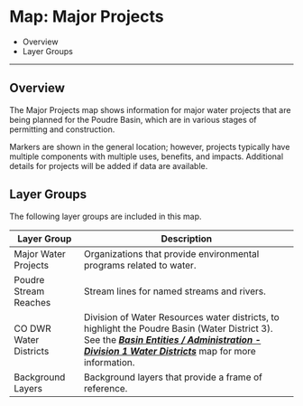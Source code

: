 # Map: Major Projects

* Overview
* Layer Groups

------------

## Overview

The Major Projects map shows information for
major water projects that are being planned for the Poudre Basin,
which are in various stages of permitting and construction.

Markers are shown in the general location;
however, projects typically have multiple components with multiple uses, benefits, and impacts.
Additional details for projects will be added if data are available.

## Layer Groups

The following layer groups are included in this map.

| **Layer Group** | **Description** |
| -- | -- |
| Major Water Projects | Organizations that provide environmental programs related to water. |
| Poudre Stream Reaches | Stream lines for named streams and rivers. |
| CO DWR Water Districts | Division of Water Resources water districts, to highlight the Poudre Basin (Water District 3).  See the [***Basin Entities / Administration - Division 1 Water Districts***](#map/entities-codwr-waterdistricts) map for more information. |
| Background Layers | Background layers that provide a frame of reference. |
